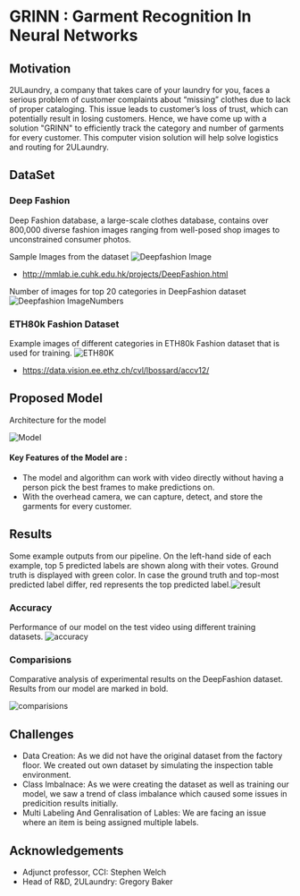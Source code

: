# GRINN : Garment Recognition In Neural Networks

## Motivation
2ULaundry, a company that takes care of your laundry for you, faces a serious problem of customer complaints about “missing” clothes due to lack of proper cataloging. This issue leads to customer’s loss of trust, which can potentially result in losing customers. Hence, we have come up with a solution "GRINN" to efficiently track the category and number of garments for every customer. This computer vision solution will help solve logistics and routing for 2ULaundry.

## DataSet

### Deep Fashion
Deep Fashion database, a large-scale clothes database,  contains over 800,000 diverse fashion images ranging from well-posed shop images to unconstrained consumer photos.

Sample Images from the dataset
![Deepfashion Image](images/deepfashion.jpg)

* http://mmlab.ie.cuhk.edu.hk/projects/DeepFashion.html

Number of images for top 20 categories in DeepFashion dataset
![Deepfashion ImageNumbers ](images/deepfashion_numbers.png)

### ETH80k Fashion Dataset
Example images of different categories in ETH80k Fashion dataset that is used for training.
![ ETH80K ](images/eth80k.png)
* https://data.vision.ee.ethz.ch/cvl/lbossard/accv12/

## Proposed Model
Architecture for the model

![Model](images/model.jpg)

#### Key Features of the Model are :
* The model and algorithm can work with video directly without having a person pick the best frames to make predictions on.
* With the overhead camera, we can capture, detect, and store the garments for every customer.​


## Results

Some example outputs from our pipeline. On the left-hand side of each example, top 5 predicted labels are shown along with their votes. Ground truth is displayed with green color. In case the ground truth and top-most predicted label differ, red represents the top predicted label.​
![result](images/result.jpg)


### Accuracy
Performance of our model on the test video using different training datasets.​
![accuracy](images/accuracy.jpg)

### Comparisions
 Comparative analysis of experimental results on the DeepFashion dataset. Results from our model are marked in bold.​

![comparisions](images/comparisons.jpg)

## Challenges
* Data Creation: As we did not have the original dataset from the factory floor. We created out own dataset by simulating the inspection table environment.
* Class Imbalnace: As we were creating the dataset as well as training our model, we saw a trend of class imbalance which caused some issues in predicition results initially.
* Multi Labeling And Genralisation of Lables: We are facing an issue where an item is being assigned multiple labels.

## Acknowledgements
* Adjunct professor, CCI:	Stephen Welch​
* Head of R&D, 2ULaundry: Gregory Baker​

